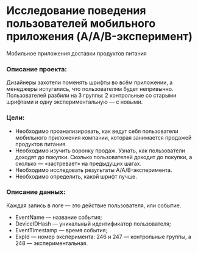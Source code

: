 # Исследование поведения пользователей мобильного приложения (A/A/B-эксперимент)
Мобильное приложения доставки продуктов питания
### Описание проекта:
Дизайнеры захотели поменять шрифты во всём приложении, а менеджеры испугались, что пользователям будет непривычно. 
<br>Пользователей разбили на 3 группы: 2 контрольные со старыми шрифтами и одну экспериментальную — с новыми.</br>
### Цели:
- Необходимо проанализировать, как ведут себя пользователи мобильного приложения компании, которая занимается продажей продуктов питания.
- Необходимо изучить воронку продаж. Узнать, как пользователи доходят до покупки. Сколько пользователей доходит до покупки, а сколько — «застревает» на предыдущих шагах.
- Необходимо исследовать результаты A/A/B-эксперимента. 
- Необходимо определить, какой шрифт лучше.
### Описание данных: 
Каждая запись в логе — это действие пользователя, или событие. 
- EventName — название события;
- DeviceIDHash — уникальный идентификатор пользователя;
- EventTimestamp — время события;
- ExpId — номер эксперимента: 246 и 247 — контрольные группы, а 248 — экспериментальная.
